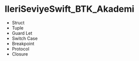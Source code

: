 # IleriSeviyeSwift_BTK_Akademi
- Struct
- Tuple
- Guard Let
- Switch Case
- Breakpoint
- Protocol
- Closure

